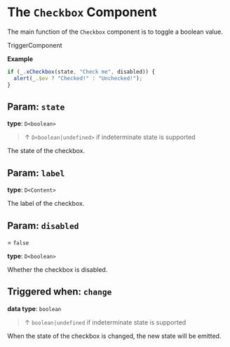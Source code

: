 <script setup>
import Kind from "./helpers/kind.vue";
import Optional from "./helpers/optional.vue";
</script>

# The `Checkbox` Component

The main function of the `Checkbox` component is to toggle a boolean value.

<Kind>TriggerComponent</Kind>

**Example**

```ts
if (_.xCheckbox(state, "Check me", disabled)) {
  alert(_.$ev ? "Checked!" : "Unchecked!");
}
```

## Param: `state`

**type**: `D<boolean>`

> ↑ `D<boolean|undefined>` if indeterminate state is supported

The state of the checkbox.

## Param: `label`

<Optional/>

**type**: `D<Content>`

The label of the checkbox.

## Param: `disabled`

<Optional/> = `false`

**type**: `D<boolean>`

Whether the checkbox is disabled.

## Triggered when: `change`

**data type**: `boolean`

> ↑ `boolean|undefined` if indeterminate state is supported

When the state of the checkbox is changed, the new state will be emitted.
